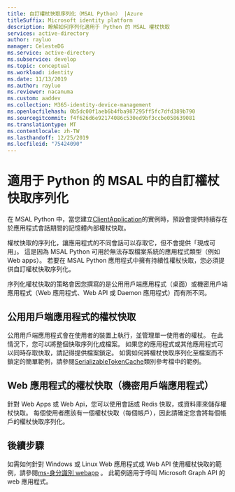 ```yaml
---
title: 自訂權杖快取序列化（MSAL Python） |Azure
titleSuffix: Microsoft identity platform
description: 瞭解如何序列化適用于 Python 的 MSAL 權杖快取
services: active-directory
author: rayluo
manager: CelesteDG
ms.service: active-directory
ms.subservice: develop
ms.topic: conceptual
ms.workload: identity
ms.date: 11/13/2019
ms.author: rayluo
ms.reviewer: nacanuma
ms.custom: aaddev
ms.collection: M365-identity-device-management
ms.openlocfilehash: 0b5dc00f1aeb6b4fba987295ff5fc7dfd389b790
ms.sourcegitcommit: f4f626d6e92174086c530ed9bf3ccbe058639081
ms.translationtype: MT
ms.contentlocale: zh-TW
ms.lasthandoff: 12/25/2019
ms.locfileid: "75424090"
---
```

# <a name="custom-token-cache-serialization-in-msal-for-python"></a>適用于 Python 的 MSAL 中的自訂權杖快取序列化

在 MSAL Python 中，當您建立[ClientApplication](https://msal-python.readthedocs.io/en/latest/#confidentialclientapplication)的實例時，預設會提供持續存在於應用程式會話期間的記憶體內部權杖快取。

權杖快取的序列化，讓應用程式的不同會話可以存取它，但不會提供「現成可用」。 這是因為 MSAL Python 可用於無法存取檔案系統的應用程式類型（例如 Web apps）。 若要在 MSAL Python 應用程式中擁有持續性權杖快取，您必須提供自訂權杖快取序列化。

序列化權杖快取的策略會因您撰寫的是公用用戶端應用程式（桌面）或機密用戶端應用程式（Web 應用程式、Web API 或 Daemon 應用程式）而有所不同。

## <a name="token-cache-for-a-public-client-application"></a>公用用戶端應用程式的權杖快取

公用用戶端應用程式會在使用者的裝置上執行，並管理單一使用者的權杖。 在此情況下，您可以將整個快取序列化成檔案。 如果您的應用程式或其他應用程式可以同時存取快取，請記得提供檔案鎖定。 如需如何將權杖快取序列化至檔案而不鎖定的簡單範例，請參閱[SerializableTokenCache](https://msal-python.readthedocs.io/en/latest/#msal.SerializableTokenCache)類別參考檔中的範例。

## <a name="token-cache-for-a-web-app-confidential-client-application"></a>Web 應用程式的權杖快取（機密用戶端應用程式）

針對 Web Apps 或 Web Api，您可以使用會話或 Redis 快取，或資料庫來儲存權杖快取。 每個使用者應該有一個權杖快取（每個帳戶），因此請確定您會將每個帳戶的權杖快取序列化。

## <a name="next-steps"></a>後續步驟

如需如何針對 Windows 或 Linux Web 應用程式或 Web API 使用權杖快取的範例，請參閱[ms-身分識別 webapp](https://github.com/Azure-Samples/ms-identity-python-webapp/blob/master/app.py#L64-L72) 。 此範例適用于呼叫 Microsoft Graph API 的 web 應用程式。
